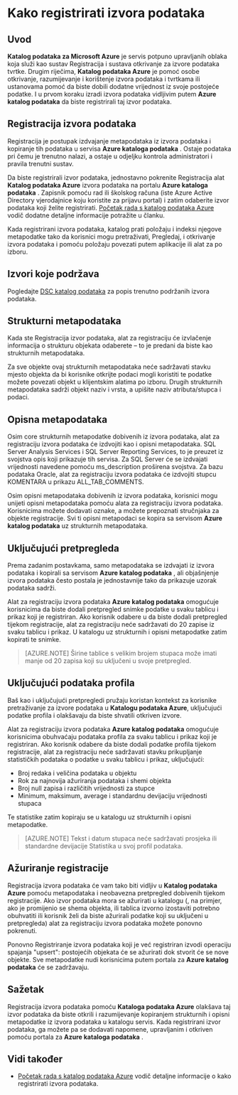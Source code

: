 <properties
   pageTitle="Kako registrirati izvore podataka | Microsoft Azure"
   description="Upute u članku se isticanje kako registrirati izvorima podataka pomoću kataloga podataka Azure, uključujući polja metapodataka dobivenih tijekom registracije."
   services="data-catalog"
   documentationCenter=""
   authors="steelanddata"
   manager="NA"
   editor=""
   tags=""/>
<tags
   ms.service="data-catalog"
   ms.devlang="NA"
   ms.topic="article"
   ms.tgt_pltfrm="NA"
   ms.workload="data-catalog"
   ms.date="10/04/2016"
   ms.author="maroche"/>


# <a name="how-to-register-data-sources"></a>Kako registrirati izvora podataka

## <a name="introduction"></a>Uvod
**Katalog podataka za Microsoft Azure** je servis potpuno upravljanih oblaka koja služi kao sustav Registracija i sustava otkrivanje za izvore podataka tvrtke. Drugim riječima, **Katalog podataka Azure** je pomoć osobe otkrivanje, razumijevanje i korištenje izvora podataka i tvrtkama ili ustanovama pomoć da biste dobili dodatne vrijednost iz svoje postojeće podatke. I u prvom koraku izradi izvora podataka vidljivim putem **Azure katalog podataka** da biste registrirali taj izvor podataka.
## <a name="registering-data-sources"></a>Registracija izvora podataka
Registracija je postupak izdvajanje metapodataka iz izvora podataka i kopiranje tih podataka u servisa **Azure kataloga podataka** . Ostaje podataka pri čemu je trenutno nalazi, a ostaje u odjeljku kontrola administratori i pravila trenutni sustav.

Da biste registrirali izvor podataka, jednostavno pokrenite Registracija alat **Katalog podataka Azure** izvora podataka na portalu **Azure kataloga podataka** . Zapisnik pomoću rad ili školskog računa (iste Azure Active Directory vjerodajnice koju koristite za prijavu portal) i zatim odaberite izvor podataka koji želite registrirati.
[Početak rada s katalog podataka Azure](data-catalog-get-started.md) vodič dodatne detaljne informacije potražite u članku.

Kada registrirani izvora podataka, katalog prati položaju i indeksi njegove metapodatke tako da korisnici mogu pretraživati, Pregledaj, i otkrivanje izvora podataka i pomoću položaju povezati putem aplikacije ili alat za po izboru.

## <a name="sources-supported"></a>Izvori koje podržava
Pogledajte [DSC katalog podataka](data-catalog-dsr.md) za popis trenutno podržanih izvora podataka.
<br/>


## <a name="structural-metadata"></a>Strukturni metapodataka
Kada ste Registracija izvor podataka, alat za registraciju će izvlačenje informacija o strukturu objekata odaberete – to je predani da biste kao strukturnih metapodataka.

Za sve objekte ovaj strukturnih metapodataka neće sadržavati stavku mjesto objekta da bi korisnike otkrijte podaci mogli koristiti te podatke možete povezati objekt u klijentskim alatima po izboru. Drugih strukturnih metapodataka sadrži objekt naziv i vrsta, a upišite naziv atributa/stupca i podaci.

## <a name="descriptive-metadata"></a>Opisna metapodataka
Osim core strukturnih metapodatke dobivenih iz izvora podataka, alat za registraciju izvora podataka će izdvojiti kao i opisni metapodataka. SQL Server Analysis Services i SQL Server Reporting Services, to je preuzet iz svojstva opis koji prikazuje tih servisa. Za SQL Server će se izdvajati vrijednosti navedene pomoću ms_description proširena svojstva. Za bazu podataka Oracle, alat za registraciju izvora podataka će izdvojiti stupcu KOMENTARA u prikazu ALL_TAB_COMMENTS.

Osim opisni metapodataka dobivenih iz izvora podataka, korisnici mogu unijeti opisni metapodataka pomoću alata za registraciju izvora podataka. Korisnicima možete dodavati oznake, a možete prepoznati stručnjaka za objekte registracije. Svi ti opisni metapodaci se kopira sa servisom **Azure katalog podataka** uz strukturnih metapodataka.

## <a name="including-previews"></a>Uključujući pretpregleda

Prema zadanim postavkama, samo metapodataka se izdvajati iz izvora podataka i kopirali sa servisom **Azure katalog podataka** , ali objašnjenje izvora podataka često postala je jednostavnije tako da prikazuje uzorak podataka sadrži.

Alat za registraciju izvora podataka **Azure katalog podataka** omogućuje korisnicima da biste dodali pretpregled snimke podatke u svaku tablicu i prikaz koji je registriran. Ako korisnik odabere u da biste dodali pretpregled tijekom registracije, alat za registraciju neće sadržavati do 20 zapise iz svaku tablicu i prikaz. U katalogu uz strukturnih i opisni metapodatke zatim kopirati te snimke.


> [AZURE.NOTE]  Širine tablice s velikim brojem stupaca može imati manje od 20 zapisa koji su uključeni u svoje pretpregled.


## <a name="including-data-profiles"></a>Uključujući podataka profila

Baš kao i uključujući pretpregledi pružaju koristan kontekst za korisnike pretraživanje za izvore podataka u **Katalogu podataka Azure**, uključujući podatke profila i olakšavaju da biste shvatili otkriven izvore.

Alat za registraciju izvora podataka **Azure katalog podataka** omogućuje korisnicima obuhvaćaju podataka profila za svaku tablicu i prikaz koji je registriran. Ako korisnik odabere da biste dodali podatke profila tijekom registracije, alat za registraciju neće sadržavati stavku prikupljanje statističkih podataka o podatke u svaku tablicu i prikaz, uključujući:

* Broj redaka i veličina podataka u objektu
* Rok za najnovija ažuriranja podataka i shemi objekta
* Broj null zapisa i različitih vrijednosti za stupce
* Minimum, maksimum, average i standardnu devijaciju vrijednosti stupaca

Te statistike zatim kopiraju se u katalogu uz strukturnih i opisni metapodatke.

> [AZURE.NOTE]  Tekst i datum stupaca neće sadržavati prosjeka ili standardne devijacije Statistika u svoj profil podataka.

## <a name="updating-registrations"></a>Ažuriranje registracije

Registracija izvora podataka će vam tako biti vidljiv u **Katalog podataka Azure** pomoću metapodataka i neobavezna pretpregled dobivenih tijekom registracije. Ako izvor podataka mora se ažurirati u katalogu (, na primjer, ako je promijenio se shema objekta, ili tablica izvorno izostaviti potrebno obuhvatiti ili korisnik želi da biste ažurirali podatke koji su uključeni u pretpregleda) alat za registraciju izvora podataka možete ponovno pokrenuti.

Ponovno Registriranje izvora podataka koji je već registriran izvodi operaciju spajanja "upsert": postojećih objekata će se ažurirati dok stvorit će se nove objekte. Sve metapodatke nudi korisnicima putem portala za **Azure katalog podataka** će se zadržavaju.

## <a name="summary"></a>Sažetak
Registracija izvora podataka pomoću **Kataloga podataka Azure** olakšava taj izvor podataka da biste otkrili i razumijevanje kopiranjem strukturnih i opisni metapodatke iz izvora podataka u katalogu servis. Kada registrirani izvor podataka, ga možete pa se dodavati napomene, upravljanim i otkriven pomoću portala za **Azure kataloga podataka** .

## <a name="see-also"></a>Vidi također
- [Početak rada s katalog podataka Azure](data-catalog-get-started.md) vodič detaljne informacije o kako registrirati izvora podataka.
